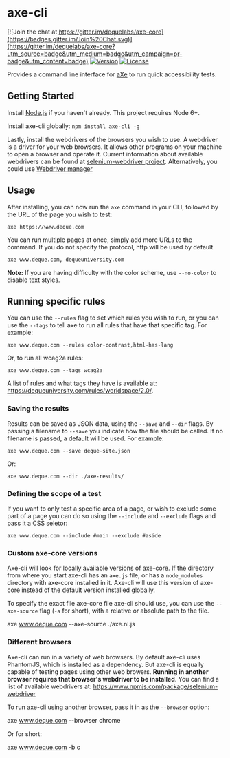 # axe-cli

[![Join the chat at https://gitter.im/dequelabs/axe-core](https://badges.gitter.im/Join%20Chat.svg)](https://gitter.im/dequelabs/axe-core?utm_source=badge&utm_medium=badge&utm_campaign=pr-badge&utm_content=badge)
[![Version](https://img.shields.io/npm/v/axe-cli.svg)](https://www.npmjs.com/package/axe-cli)
[![License](https://img.shields.io/npm/l/axe-cli.svg)](LICENSE)

Provides a command line interface for [aXe](https://github.com/dequelabs/axe-core) to run quick accessibility tests.

## Getting Started

Install [Node.js](https://docs.npmjs.com/getting-started/installing-node) if you haven't already. This project requires Node 6+.

Install axe-cli globally: `npm install axe-cli -g`

Lastly, install the webdrivers of the browsers you wish to use. A webdriver is a driver for your web browsers. It allows other programs on your machine to open a browser and operate it. Current information about available webdrivers can be found at [selenium-webdriver project](https://www.npmjs.com/package/selenium-webdriver). Alternatively, you could use [Webdriver manager](https://www.npmjs.com/package/webdriver-manager)

## Usage

After installing, you can now run the `axe` command in your CLI, followed by the URL of the page you wish to test:

	axe https://www.deque.com

You can run multiple pages at once, simply add more URLs to the command. If you do not specify the protocol, http will be used by default

	axe www.deque.com, dequeuniversity.com

**Note:** If you are having difficulty with the color scheme, use `--no-color` to disable text styles.

## Running specific rules

You can use the `--rules` flag to set which rules you wish to run, or you can use the `--tags` to tell axe to run all rules that have that specific tag. For example:

	axe www.deque.com --rules color-contrast,html-has-lang

Or, to run all wcag2a rules:

	axe www.deque.com --tags wcag2a


A list of rules and what tags they have is available at: https://dequeuniversity.com/rules/worldspace/2.0/.

### Saving the results

Results can be saved as JSON data, using the `--save` and `--dir` flags. By passing a filename to `--save` you indicate how the file should be called. If no filename is passed, a default will be used. For example:

	axe www.deque.com --save deque-site.json

Or:

	axe www.deque.com --dir ./axe-results/

### Defining the scope of a test

If you want to only test a specific area of a page, or wish to exclude some part of a page you can do so using the `--include` and `--exclude` flags and pass it a CSS seletor:

	axe www.deque.com --include #main --exclude #aside

### Custom axe-core versions

Axe-cli will look for locally available versions of axe-core. If the directory from where you start axe-cli has an `axe.js` file, or has a `node_modules` directory with axe-core installed in it. Axe-cli will use this version of axe-core instead of the default version installed globally.

To specify the exact file axe-core file axe-cli should use, you can use the `--axe-source` flag (`-a` for short), with a relative or absolute path to the file.

  axe www.deque.com --axe-source ./axe.nl.js

### Different browsers

Axe-cli can run in a variety of web browsers. By default axe-cli uses PhantomJS, which is installed as a dependency. But axe-cli is equally capable of testing pages using other web browers. **Running in another browser requires that browser's webdriver to be installed**. You can find a list of available webdrivers at: https://www.npmjs.com/package/selenium-webdriver

To run axe-cli using another browser, pass it in as the `--browser` option:

  axe www.deque.com --browser chrome

Or for short:

  axe www.deque.com -b c
